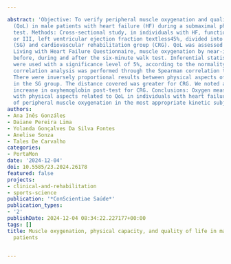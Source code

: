 ---
abstract: 'Objective: To verify peripheral muscle oxygenation and quality of life
  (QoL) in male patients with heart failure (HF) during a submaximal physical capacity
  test. Methods: Cross-sectional study, in individuals with HF, functional class II
  or III, left ventricular ejection fraction textless45%, divided into sedentary group
  (SG) and cardiovascular rehabilitation group (CRG). QoL was assessed by the Minnesota
  Living with Heart Failure Questionnaire, muscle oxygenation by near-infrared spectroscopy
  before, during and after the six-minute walk test. Inferential statistical tests
  were used with a significance level of 5%, according to the normality test. The
  correlation analysis was performed through the Spearman correlation test. Results:
  There were inversely proportional results between physical aspects of QoL and oxyhemoglobin
  in the SG group. The distance covered was greater for CRG. We noted a significant
  increase in oxyhemoglobin post-test for CRG. Conclusions: Oxygen measurements correlate
  with physical aspects related to QoL in individuals with heart failure and the dynamics
  of peripheral muscle oxygenation in the most appropriate kinetic subjects.'
authors:
- Ana Inês Gonzáles
- Daiane Pereira Lima
- Yolanda Gonçalves Da Silva Fontes
- Anelise Sonza
- Tales De Carvalho
categories:
- PortaMon
date: '2024-12-04'
doi: 10.5585/23.2024.26178
featured: false
projects:
- clinical-and-rehabilitation
- sports-science
publication: '*ConScientiae Saúde*'
publication_types:
- '2'
publishDate: 2024-12-04 08:34:22.227177+00:00
tags: []
title: Muscle oxygenation, physical capacity, and quality of life in male heart failure
  patients

---
